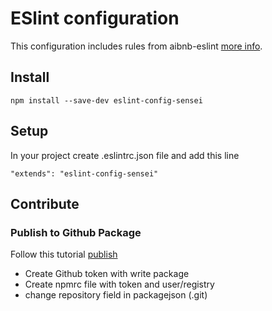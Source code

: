 # ESlint configuration

This configuration includes rules from aibnb-eslint [more info](https://github.com/airbnb/javascript).

## Install

```bash=
npm install --save-dev eslint-config-sensei
``` 

## Setup
In your project create .eslintrc.json file and add this line

```
"extends": "eslint-config-sensei"
```

## Contribute

### Publish to Github Package 

Follow this tutorial [publish](https://help.github.com/en/packages/using-github-packages-with-your-projects-ecosystem/configuring-npm-for-use-with-github-packages)

- Create Github token with write package
- Create npmrc file with token and user/registry
- change repository field in packagejson (.git)


